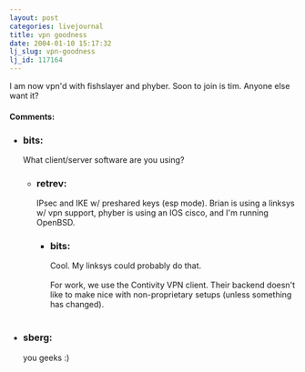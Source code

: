 ```yaml
---
layout: post
categories: livejournal
title: vpn goodness
date: 2004-01-10 15:17:32
lj_slug: vpn-goodness
lj_id: 117164
---
```

I am now vpn'd with fishslayer and phyber. Soon to join is tim. Anyone else want it?


<div id="comments"><h4>Comments:</h4><div class="lj-comments"><ul>
<li><h3>bits: </h3>
<a id="comment-162"></a>
<p>What client/server software are you using?</p>
<ul>


<li><h3>retrev: </h3>
<a id="comment-164"></a>
<p>IPsec and IKE w/ preshared keys (esp mode). Brian is using a linksys w/ vpn support, phyber is using an IOS cisco, and I'm running OpenBSD.</p>
<ul>
<li><h3>bits: </h3>
<a id="comment-165"></a>
<p>Cool.  My linksys could probably do that.<br>
<br>
For work, we use the Contivity VPN client.  Their backend doesn't like to make nice with non-proprietary setups (unless something has changed).<br>
<br></p>
</li>
</ul>
</li>
</ul>
</li>
<li><h3>sberg: </h3>
<a id="comment-167"></a>
<p>you geeks :)</p>
</li>
</ul></div></div>

